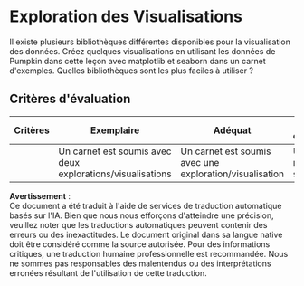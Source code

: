 # Exploration des Visualisations

Il existe plusieurs bibliothèques différentes disponibles pour la visualisation des données. Créez quelques visualisations en utilisant les données de Pumpkin dans cette leçon avec matplotlib et seaborn dans un carnet d'exemples. Quelles bibliothèques sont les plus faciles à utiliser ?
## Critères d'évaluation

| Critères | Exemplaire | Adéquat | Besoin d'Amélioration |
| -------- | --------- | -------- | ----------------- |
|          | Un carnet est soumis avec deux explorations/visualisations         |   Un carnet est soumis avec une exploration/visualisation       |  Un carnet n'est pas soumis                 |

**Avertissement** :  
Ce document a été traduit à l'aide de services de traduction automatique basés sur l'IA. Bien que nous nous efforçons d'atteindre une précision, veuillez noter que les traductions automatiques peuvent contenir des erreurs ou des inexactitudes. Le document original dans sa langue native doit être considéré comme la source autorisée. Pour des informations critiques, une traduction humaine professionnelle est recommandée. Nous ne sommes pas responsables des malentendus ou des interprétations erronées résultant de l'utilisation de cette traduction.